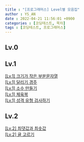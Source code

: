 ```yaml
---
title : "[프로그래머스] Level별 모음집"
author : YS_AN
date : 2022-04-21 11:56:01 +0900
categories : [코딩테스트, 목차]
tags : [코딩테스트, 프로그래머스]
---
```


## Lv.0

## Lv.1

[[Lv.1] 크기가 작은 부분문자열](/posts/Programmers_147355) <br>
[[Lv.1] 달리기 경주](/posts/Programmers_178871) <br>
[[Lv.1] 소수 만들기](/posts/Programmers_12977) <br>
[[Lv.1] 체육복](/posts/Programmers_42862) <br>
[[Lv.1] 성격 유형 검사하기](/posts/Programmers_118666) <br>

## Lv.2
[[Lv.2] 최댓값과 최솟값](/posts/Programmers_59038) <br>
[[Lv.2] 귤 고르기](/posts/Programmers_138476) <br>
